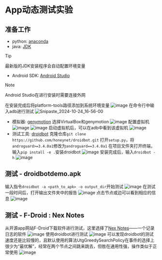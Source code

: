 # App动态测试实验

## 准备工作

- python: [anaconda](https://blog.csdn.net/tqlisno1/article/details/108908775) 
- java: [JDK](https://www.oracle.com/java/technologies/downloads/#jdk23-windows)
> [!TIP]
> 最新版的JDK安装程序会自动配置环境变量
- Android SDK: [Android Studio](https://developer.android.google.cn/studio?hl=zh-cn)
> [!NOTE]
> Android Studio在进行安装时需要连接外网

在安装完成后将platform-tools路径添加到系统环境变量
![image](https://github.com/user-attachments/assets/a28e9e1b-630b-4219-83a2-27efaa5c8bf4)
在命令行中输入adb进行测试
![Snipaste_2024-10-24_16-56-00](https://github.com/user-attachments/assets/1f4634dc-c47f-4a4d-9886-46625d8e59f0)
- 模拟器: [genymotion](https://www.genymotion.com/product-desktop/download/)
选择VirtualBox和genymotion
![image](https://github.com/user-attachments/assets/51f3d735-fa72-4788-bf58-61c80d5a5842)
配置虚拟机
![image](https://github.com/user-attachments/assets/b1037360-ae7a-4dbc-b696-0713b91724f6)
![image](https://github.com/user-attachments/assets/b1d7f7b0-116a-44fd-b15b-a249154e318a)
启动虚拟机后，可以在adb中看到该虚拟机
![image](https://github.com/user-attachments/assets/737224ea-2fb5-4a3e-8f92-0cbdacd8adb5)
- 测试工具: [droidbot](https://github.com/honeynet/droidbot)
克隆仓库`git clone https://github.com/honeynet/droidbot.git`
打开`setup.py`，将`androguard>=3.4.0a1`修改为`androguard==3.4.0a1`
在项目文件夹打开终端，输入`pip install -e .`安装droidbot
![image](https://github.com/user-attachments/assets/95fe5dde-48a8-4d49-8404-22937396ae44)
安装完成后，输入`droidbot -h`
![image](https://github.com/user-attachments/assets/3fdaaa85-7d08-46d9-9b07-f6246daf321f)

## 测试 - droidbotdemo.apk
输入指令`droidbot -a <path_to_apk> -o output_dir`开始测试
![image](https://github.com/user-attachments/assets/bcfdea3e-35e4-4f31-99fb-4132bcdc5033)
在测试一段时间后，打开输出文件夹中的报告
![image](https://github.com/user-attachments/assets/98031987-ba71-4914-9c31-92e624e03916)
点击节点或边可以看到相应的信息
![image](https://github.com/user-attachments/assets/576ebd39-69d4-4a5f-9d14-bf88d49ec34f)

## 测试 - F-Droid : Nex Notes

从开源app网站F-Droid下载软件进行测试，这里选择了[Nex Notes](https://f-droid.org/zh_Hans/packages/com.swatian.nexnotes/)——一个记录日志的软件
![image](https://github.com/user-attachments/assets/977dffbb-aedb-46b3-8146-8163af297f89)
使用droidbot进行测试
![image](https://github.com/user-attachments/assets/87c6fa1d-6943-4dc5-809a-e46351a3c2d9)
可以发现droidbot的测试速度还是比较慢的，且默认使用的算法UtgGreedySearchPolicy在事件的选择上很少为“最优解”，经常在两个节点之间跳来跳去，但胜在通用性强，操作类似于正常使用
![image](https://github.com/user-attachments/assets/553e79ef-1a15-4f98-956c-a58843252abe)


